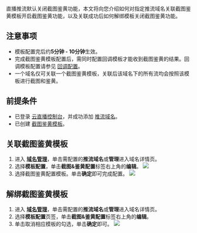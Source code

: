 直播推流默认关闭截图鉴黄功能，本文将向您介绍如何对指定推流域名关联截图鉴黄模板开启截图鉴黄功能，以及关联成功后如何解绑模板关闭截图鉴黄功能。

## 注意事项
- 模板配置完后约**5分钟 - 10分钟**生效。
- 完成截图鉴黄模板配置后，需同时配置回调模板才能收到截图鉴黄的结果。回调模板配置请参见 [回调配置](https://cloud.tencent.com/document/product/267/35254)。
- 一个域名仅可关联一个截图鉴黄模板，关联后该域名下的所有流均会按照该模板进行截图和鉴黄。

## 前提条件
 - 已登录 [云直播控制台](https://console.cloud.tencent.com/live)，并成功添加 [推流域名](https://cloud.tencent.com/document/product/267/20381)。 
 - 已创建 [截图鉴黄模板](https://cloud.tencent.com/document/product/267/20386)。


## 关联截图鉴黄模板
1.	进入 [**域名管理**](https://console.cloud.tencent.com/live/domainmanage)，单击需配置的**推流域名**或**管理**进入域名详情页。
2. 选择**模板配置**，单击**截图&鉴黄配置**标签右上角的**编辑**。
![](https://main.qcloudimg.com/raw/355a6b911002028ec3cf5dfe4338b467.png)
3. 选择截图鉴黄配置模板。单击**确定**即可完成配置。
![](https://main.qcloudimg.com/raw/b98e85b22fb4c803d357c73b9e1152aa.png)

## 解绑截图鉴黄模板
1. 进入 [**域名管理**](https://console.cloud.tencent.com/live/domainmanage)，单击需配置的**推流域名**或**管理**进入域名详情页。
2. 选择**模板配置**页签，单击**截图&鉴黄配置**标签右上角的**编辑**。
3. 单击取消相应模板的勾选，单击**确定**即可。
![](https://main.qcloudimg.com/raw/89d67b62c0f9bb94117da9140a7b1ed5.png)
